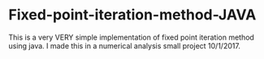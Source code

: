 # Fixed-point-iteration-method-JAVA

This is a very VERY simple implementation of fixed point iteration method using java.
I made this in a numerical analysis small project 10/1/2017.
